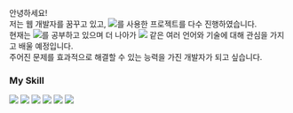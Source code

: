 안녕하세요! <br />
저는 웹 개발자를 꿈꾸고 있고, <img src="https://img.shields.io/badge/React-61DAFB?style=flat-square&logo=React&logoColor=white"/>를 사용한 프로젝트를 다수 진행하였습니다. <br />
현재는 <img src="https://img.shields.io/badge/React-61DAFB?style=flat-square&logo=React&logoColor=white"/>를 공부하고 있으며 더 나아가 <img src="https://img.shields.io/badge/TypeScript-3178C6?style=flat-square&logo=TypeScript&logoColor=white"/> 같은 여러 언어와 기술에 대해 관심을 가지고 배울 예정입니다. <br/>
주어진 문제를  효과적으로 해결할 수 있는 능력을 가진 개발자가 되고 싶습니다.


### My Skill 
<img src="https://img.shields.io/badge/JavaScript-F7DF1E?style=flat-square&logo=JavaScript&logoColor=white"/> <img src="https://img.shields.io/badge/React-61DAFB?style=flat-square&logo=React&logoColor=white"/> <img src="https://img.shields.io/badge/Python-3776AB?style=flat-square&logo=Python&logoColor=white"/> <img src="https://img.shields.io/badge/Flask-000000?style=flat-square&logo=Flask&logoColor=white"/> <img src="https://img.shields.io/badge/Firebase-FFCA28?style=flat-square&logo=Firebase&logoColor=white"/> <img src="https://img.shields.io/badge/MySQL-4479A1?style=flat-square&logo=MySQL&logoColor=white"/>
